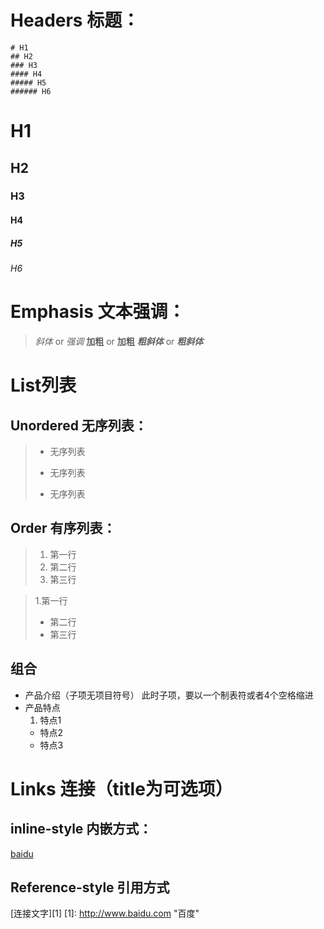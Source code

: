 # Headers 标题：
```text
# H1
## H2
### H3
#### H4
##### H5
###### H6
```
# H1
## H2
### H3
#### H4
##### H5
###### H6

# Emphasis 文本强调：
> *斜体* or _强调_
> **加粗**  or __加粗__
> ***粗斜体*** or ___粗斜体___


# List列表
## Unordered 无序列表：
> * 无序列表
> - 无序列表
> + 无序列表

## Order 有序列表：
> 1. 第一行
> 2. 第二行
> 3. 第三行

>1.第一行
>- 第二行
>- 第三行

## 组合
 * 产品介绍（子项无项目符号）
	此时子项，要以一个制表符或者4个空格缩进
* 产品特点
	1. 特点1
	- 特点2
	- 特点3

# Links 连接（title为可选项）
## inline-style 内嵌方式：
[baidu](www.baidu.com "baidu")

## Reference-style 引用方式
[连接文字][1]
[1]: http://www.baidu.com "百度"
